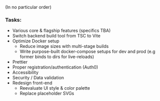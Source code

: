 (In no particular order)

### Tasks:
* Various core & flagship features (specifics TBA)
* Switch backend build tool from TSC to Vite
* Optimize Docker setup
  * Reduce image sizes with multi-stage builds
  * Write purpose-built docker-compose setups for dev and prod (e.g former binds to dirs for live-reloads)
* Prettier
* Proper registration/authentication (Auth0)
* Accessibility
* Security / Data validation
* Redesign front-end
  * Reevaluate UI style & color palette
  * Replace placeholder SVGs